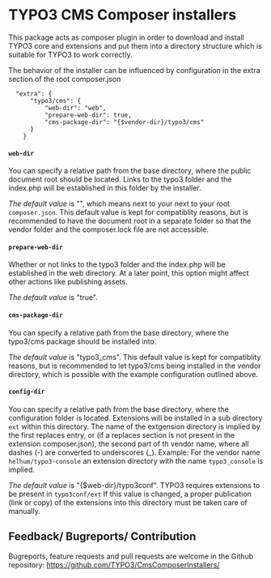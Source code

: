 TYPO3 CMS Composer installers
=============================

This package acts as composer plugin in order to download and install
TYPO3 core and extensions and put them into a directory structure
which is suitable for TYPO3 to work correctly.

The behavior of the installer can be influenced by configuration in the extra section of the root composer.json

```
  "extra": {
      "typo3/cms": {
          "web-dir": "web",
          "prepare-web-dir": true,
          "cms-package-dir": "{$vendor-dir}/typo3/cms"
      }
    }
```

#### `web-dir`
You can specify a relative path from the base directory, where the public document root should be located.
Links to the typo3 folder and the index.php will be established in this folder by the installer.

*The default value* is "", which means next to your next to your root `composer.json`. This default value is kept for compatiblity reasons, but is recommended to have the document root in a separate folder so that the vendor folder and the composer.lock file are not accessible.

#### `prepare-web-dir`
Whether or not links to the typo3 folder and the index.php will be established in the web directory.
At a later point, this option might affect other actions like publishing assets.

*The default value* is "true".

#### `cms-package-dir`
You can specify a relative path from the base directory, where the typo3/cms package should be installed into.

*The default value* is "typo3_cms". This default value is kept for compatiblity reasons, but is recommended to let typo3/cms being installed in the vendor directory, which is possible with the example configuration outlined above.

#### `config-dir`
You can specify a relative path from the base directory, where the configuration folder is located.
Extensions will be installed in a sub directory `ext` within this directory.
The name of the extgension directory is implied by the first replaces entry, or (if a replaces section is not present in the extension composer.json), the second part of th vendor name, where all dashes (-) are converted to underscores (_).
Example: For the vendor name `helhum/typo3-console` an extension directory with the name `typo3_console` is implied.

*The default value* is "{$web-dir}/typo3conf". TYPO3 requires extensions to be present in `typo3conf/ext` If this value is changed, a proper publication (link or copy) of the extensions into this directory must be taken care of manually.

## Feedback/ Bugreports/ Contribution

Bugreports, feature requests and pull requests are welcome in the Github repository: https://github.com/TYPO3/CmsComposerInstallers/
